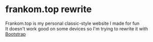# frankom.top rewrite
Frankom.top is my personal classic-style website I made for fun<br>
It doesn't work good on some devices so I'm trying to rewrite it with [Bootstrap](https://getbootstrap.com/)


